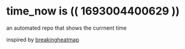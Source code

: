 # time_now is (( 1693004400629 ))

an automated repo that shows the currnent time

inspired by [breakingheatmap](https://github.com/breakingheatmap/breakingheatmap)